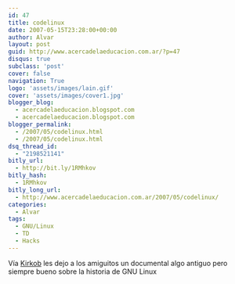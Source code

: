 ```yaml
---
id: 47
title: codelinux
date: 2007-05-15T23:28:00+00:00
author: Alvar
layout: post
guid: http://www.acercadelaeducacion.com.ar/?p=47
disqus: true
subclass: 'post'
cover: false
navigation: True
logo: 'assets/images/lain.gif'
cover: 'assets/images/cover1.jpg'
blogger_blog:
  - acercadelaeducacion.blogspot.com
  - acercadelaeducacion.blogspot.com
blogger_permalink:
  - /2007/05/codelinux.html
  - /2007/05/codelinux.html
dsq_thread_id:
  - "2198521141"
bitly_url:
  - http://bit.ly/1RMhkov
bitly_hash:
  - 1RMhkov
bitly_long_url:
  - http://www.acercadelaeducacion.com.ar/2007/05/codelinux/
categories:
  - Alvar
tags:
  - GNU/Linux
  - TD
  - Hacks
---
```

Vía <a href="http://etsiit.blogspot.com/">Kirkob</a> les dejo a los amiguitos  un documental algo antiguo pero siempre bueno sobre la historia de GNU Linux<span class="down" style="display:block;"></span><br /><br />
